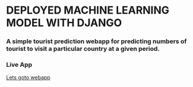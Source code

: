 # DEPLOYED MACHINE LEARNING  MODEL WITH DJANGO
### A simple tourist prediction webapp for predicting numbers of tourist to visit a particular country at a given period.
### Live App
[Lets goto webapp](https://touristpredapp.herokuapp.com/)
